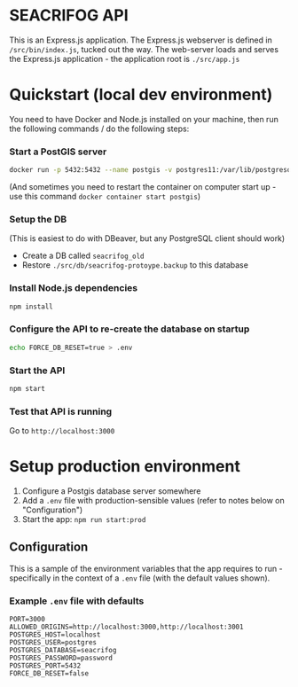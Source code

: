 # SEACRIFOG API
This is an Express.js application. The Express.js webserver is defined in `/src/bin/index.js`, tucked out the way. The web-server loads and serves the Express.js application - the application root is `./src/app.js`

# Quickstart (local dev environment)
You need to have Docker and Node.js installed on your machine, then run the following commands / do the following steps:

### Start a PostGIS server
```sh
docker run -p 5432:5432 --name postgis -v postgres11:/var/lib/postgresql/data -e POSTGRES_PASSWORD=password -d mdillon/postgis
```

(And sometimes you need to restart the container on computer start up - use this command `docker container start postgis`)

### Setup the DB
(This is easiest to do with DBeaver, but any PostgreSQL client should work)

- Create a DB called `seacrifog_old`
- Restore `./src/db/seacrifog-protoype.backup` to this database

### Install Node.js dependencies
```sh
npm install
```

### Configure the API to re-create the database on startup
```sh
echo FORCE_DB_RESET=true > .env
```

### Start the API
```sh
npm start
```

### Test that API is running
Go to `http://localhost:3000`


# Setup production environment
1. Configure a Postgis database server somewhere
2. Add a `.env` file with production-sensible values (refer to notes below on "Configuration")
3. Start the app: `npm run start:prod`

## Configuration
This is a sample of the environment variables that the app requires to run - specifically in the context of a `.env` file (with the default values shown).

### Example `.env` file with defaults
```
PORT=3000
ALLOWED_ORIGINS=http://localhost:3000,http://localhost:3001
POSTGRES_HOST=localhost
POSTGRES_USER=postgres
POSTGRES_DATABASE=seacrifog
POSTGRES_PASSWORD=password
POSTGRES_PORT=5432
FORCE_DB_RESET=false
```